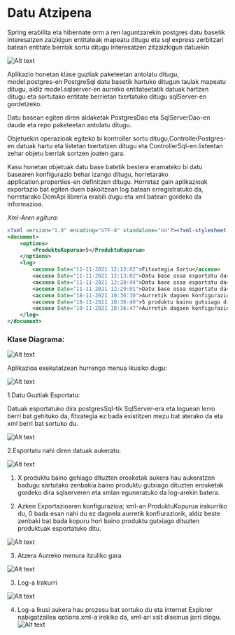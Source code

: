 # Datu Atzipena
Spring erabilita eta hibernate orm a ren laguntzarekin postgres datu basetik interesatzen zaizkigun entitateak mapeatu ditugu eta sql express zerbitzari batean entitate berriak sortu ditugu interesatzen zitzaizkigun datuekin

![Alt text](https://cdn.discordapp.com/attachments/805837040566534207/910799473628811264/unknown.png "Proiektu Egitura")

Aplikazio honetan klase guztiak paketeetan antolatu ditugu, model.postgres-en PostgreSql datu basetik hartuko ditugun taulak mapeatu ditugu, aldiz model.sqlserver-en aurreko entitateetatik datuak hartzen ditugu eta sortutako entitate berrietan txertatuko ditugu sqlServer-en gordetzeko.

Datu basean egiten diren aldaketak PostgresDao eta SqlServerDao-en daude eta repo paketeetan antolatu ditugu.

Objetuekin operazioak egiteko bi kontroller sortu ditugu,ControllerPostgres-en datuak hartu eta listetan txertatzen ditugu eta ControllerSql-en listeetan zehar objetu berriak sortzen joaten gara.

Kasu honetan objetuak datu base batetik bestera eramateko bi datu basearen konfigurazio behar izango ditugu, horretarako application.properties-en definitzen ditugu.
Horretaz gain aplikazioak exportazio bat egiten duen bakoitzean log batean erregistratuko da, horretarako DomApi libreria erabili dugu eta xml batean gordeko da informazioa.

*Xml-Aren egitura:*

```xml
<?xml version="1.0" encoding="UTF-8" standalone="no"?><?xml-stylesheet type="text/xsl" href="options.xslt"?>
<document>
	<options>
		<ProduktuKopurua>5</ProduktuKopurua>
	</options>
	<log>
		<acceso Date="11-11-2021 12:13:02">Fitxategia Sortu</acceso>
		<acceso Date="11-11-2021 12:13:02">Datu base osoa esportatu da</acceso>
		<acceso Date="11-11-2021 12:28:44">Datu base osoa esportatu da</acceso>
		<acceso Date="11-11-2021 12:29:01">Datu base osoa esportatu da</acceso>
		<acceso Date="18-11-2021 10:36:30">Aurretik dagoen konfigurazioa esportatu da, 0 produktu baino gutxiago dituzten erosketak esportatu dira</acceso>
		<acceso Date="18-11-2021 10:36:40">5 produktu baino gutxiago dituzten erosketak esportatu dira</acceso>
		<acceso Date="18-11-2021 10:36:47">Aurretik dagoen konfigurazioa esportatu da, 5 produktu baino gutxiago dituzten erosketak esportatu dira</acceso>
	</log>
</document>
```

### Klase Diagrama:

![Alt text](https://cdn.discordapp.com/attachments/805837040566534207/910830806308646922/Diagrama.png "Klase Diagrama")

Aplikazioa exekutatzean hurrengo menua ikusiko dugu:

![Alt text](https://cdn.discordapp.com/attachments/805837040566534207/910798345486860288/unknown.png "Menu")

1.Datu Guztiak Esportatu:

Datuak esportatuko dira postgresSql-tik SqlServer-era eta loguean lerro berri bat gehituko da, fitxategia ez bada existitzen mezu bat aterako da eta xml berri bat sortuko du.

![Alt text](https://cdn.discordapp.com/attachments/805837040566534207/910817831438938132/unknown.png "Menu")

2.Esportatu nahi diren datuak aukeratu:

![Alt text](https://cdn.discordapp.com/attachments/805837040566534207/910825339968704523/unknown.png "Menu")

1. X produktu baino gehiago dituzten erosketak
aukera hau aukeratzen badugu sartutako zenbakia baino produktu gutxiago dituzten erosketak gordeko dira sqlserveren eta xmlan <ProduktuKopurua> eguneratuko da log-arekin batera.

2. Azken Exportazioaren konfigurazioa;
    xml-an ProduktuKopurua irakurriko du, 0 bada esan nahi du ez dagoela aurretik konfiuraziorik, aldiz beste zenbaki bat bada kopuru hori baino produktu gutxiago dituzten produktuak esportatuko ditu.

![Alt text](https://cdn.discordapp.com/attachments/805837040566534207/910825977377095730/unknown.png "Menu")

3. Atzera
    Aurreko menura itzuliko gara
	
![Alt text](https://cdn.discordapp.com/attachments/805837040566534207/910798345486860288/unknown.png "Menu")

3. Log-a Irakurri

![Alt text](https://cdn.discordapp.com/attachments/805837040566534207/910827089953959956/unknown.png "Menu")

4. Log-a Ikusi
    aukera hau prozesu bat sortuko du eta internet Explorer nabigatzailea options.xml-a irekiko da, xml-ari xslt diseinua jarri diogu.
![Alt text](https://cdn.discordapp.com/attachments/805837040566534207/910827252613267516/unknown.png "Menu")
